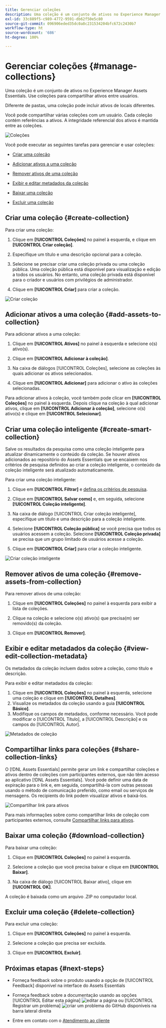 ```yaml
---
title: Gerenciar coleções
description: Uma coleção é um conjunto de ativos no Experience Manager Assets Essentials. Use coleções para compartilhar ativos entre usuários.
exl-id: 33c889f5-c989-4772-9591-db62f50e5c80
source-git-commit: 096906eded35dc0a8c231534204bfc672c2430b7
workflow-type: ht
source-wordcount: '686'
ht-degree: 100%

---
```


# Gerenciar coleções {#manage-collections}

Uma coleção é um conjunto de ativos no Experience Manager Assets Essentials. Use coleções para compartilhar ativos entre usuários.

Diferente de pastas, uma coleção pode incluir ativos de locais diferentes.

<!--
You can share collections with various users that are assigned different levels of privileges, including viewing, editing, and so on.
-->

Você pode compartilhar várias coleções com um usuário. Cada coleção contém referências a ativos. A integridade referencial dos ativos é mantida entre as coleções.

![Coleções](assets/collections.png)

Você pode executar as seguintes tarefas para gerenciar e usar coleções:

* [Criar uma coleção](#create-collection)

* [Adicionar ativos a uma coleção](#add-assets-to-collection)

* [Remover ativos de uma coleção](#remove-assets-from-collection)

* [Exibir e editar metadados da coleção](#view-edit-collection-metadata)

* [Baixar uma coleção](#download-collection)

* [Excluir uma coleção](#delete-collection)

## Criar uma coleção {#create-collection}

Para criar uma coleção:

1. Clique em **[!UICONTROL Coleções]** no painel à esquerda, e clique em **[!UICONTROL Criar coleção]**.

1. Especifique um título e uma descrição opcional para a coleção.

1. Selecione se precisar criar uma coleção privada ou uma coleção pública. Uma coleção pública está disponível para visualização e edição a todos os usuários. No entanto, uma coleção privada está disponível para o criador e usuários com privilégios de administrador.

1. Clique em **[!UICONTROL Criar]** para criar a coleção.

![Criar coleção](assets/create-collection.png)

<!--
   
   for viewing and editing only to users with the appropriate [permissions](#manage-collection-access).

-->

## Adicionar ativos a uma coleção {#add-assets-to-collection}

Para adicionar ativos a uma coleção:

1. Clique em **[!UICONTROL Ativos]** no painel à esquerda e selecione o(s) ativo(s).

1. Clique em **[!UICONTROL Adicionar à coleção]**.

1. Na caixa de diálogos [!UICONTROL Coleções], selecione as coleções às quais adicionar os ativos selecionados.

1. Clique em **[!UICONTROL Adicionar]** para adicionar o ativo às coleções selecionadas.

Para adicionar ativos à coleção, você também pode clicar em **[!UICONTROL Coleções]** no painel à esquerda. Depois clique na coleção à qual adicionar ativos, clique em **[!UICONTROL Adicionar à coleção]**, selecione o(s) ativo(s) e clique em **[!UICONTROL Selecionar]**.

## Criar uma coleção inteligente {#create-smart-collection}

Salve os resultados da pesquisa como uma coleção inteligente para atualizar dinamicamente o conteúdo da coleção. Se houver ativos adicionados ao repositório do Assets Essentials que se encaixem nos critérios de pesquisa definidos ao criar a coleção inteligente, o conteúdo da coleção inteligente será atualizado automaticamente.

Para criar uma coleção inteligente:

1. Clique em **[!UICONTROL Filtrar]** e [defina os critérios de pesquisa](search.md##refine-search-results).

1. Clique em **[!UICONTROL Salvar como]** e, em seguida, selecione **[!UICONTROL Coleção inteligente]**.

1. Na caixa de diálogo [!UICONTROL Criar coleção inteligente], especifique um título e uma descrição para a coleção inteligente.

1. Selecione **[!UICONTROL Coleção pública]** se você precisa que todos os usuários acessem a coleção. Selecione **[!UICONTROL Coleção privada]** se precisa que um grupo limitado de usuários acesse a coleção.

1. Clique em **[!UICONTROL Criar]** para criar a coleção inteligente.

![Criar coleção inteligente](assets/create-smart-collection.png)


## Remover ativos de uma coleção {#remove-assets-from-collection}

Para remover ativos de uma coleção:

1. Clique em **[!UICONTROL Coleções]** no painel à esquerda para exibir a lista de coleções.

1. Clique na coleção e selecione o(s) ativo(s) que precisa(m) ser removido(s) da coleção.

1. Clique em **[!UICONTROL Remover]**.

<!--

## Manage access to a Private collection {#manage-collection-access}

The permission management for collections function in the same manner as folders in [!DNL Assets Essentials]. Administrators can manage the access levels for collections available in the repository. As an administrator, you can create user groups and assign permissions to those groups to manage access levels. You can also delegate the permission management privileges to user groups at the collection-level.

For more information, see [Manage permissions for folders and collections](manage-permissions.md).

-->

<!--

## Search a collection {#search-collections}

Click **[!UICONTROL Collections]** in the left rail and use the Search box to specify a text as the criteria to search for a collection. [!DNL Assets Essentials] uses the specified text to search collection names, metadata including tags defined for a collection and returns appropriate results.

>[!NOTE]
>
>Assets Essentials performs search in collections available at the root level. It does not perform search in assets and folders available in collections.

-->

## Exibir e editar metadados da coleção {#view-edit-collection-metadata}

Os metadados da coleção incluem dados sobre a coleção, como título e descrição.

Para exibir e editar metadados da coleção:

1. Clique em **[!UICONTROL Coleções]** no painel à esquerda, selecione uma coleção e clique em **[!UICONTROL Detalhes]**.
1. Visualize os metadados da coleção usando a guia **[!UICONTROL Básico]**.
1. Modifique os campos de metadados, conforme necessário. Você pode modificar o [!UICONTROL Título], a [!UICONTROL Descrição] e os campos do [!UICONTROL Autor].

![Metadados de coleção](assets/collection-metadata.png)

## Compartilhar links para coleções {#share-collection-links}

O [!DNL Assets Essentials] permite gerar um link e compartilhar coleções e ativos dentro de coleções com participantes externos, que não têm acesso ao aplicativo [!DNL Assets Essentials]. Você pode definir uma data de expiração para o link e, em seguida, compartilhá-la com outras pessoas usando o método de comunicação preferido, como email ou serviços de mensagens. Os recipients do link podem visualizar ativos e baixá-los.

![Compartilhar link para ativos](assets/share-link-collections.png)

Para mais informações sobre como compartilhar links de coleção com participantes externos, consulte [Compartilhar links para ativos](share-links-for-assets.md).

## Baixar uma coleção {#download-collection}

Para baixar uma coleção:

1. Clique em **[!UICONTROL Coleções]** no painel à esquerda.

1. Selecione a coleção que você precisa baixar e clique em **[!UICONTROL Baixar]**.

1. Na caixa de diálogo [!UICONTROL Baixar ativo], clique em **[!UICONTROL OK]**.

A coleção é baixada como um arquivo .ZIP no computador local.

## Excluir uma coleção {#delete-collection}

Para excluir uma coleção:

1. Clique em **[!UICONTROL Coleções]** no painel à esquerda.

1. Selecione a coleção que precisa ser excluída.

1. Clique em **[!UICONTROL Excluir]**.

## Próximas etapas {#next-steps}

* Forneça feedback sobre o produto usando a opção de [!UICONTROL Feedback] disponível na interface do Assets Essentials

* Forneça feedback sobre a documentação usando as opções [!UICONTROL Editar esta página] ![editar a página](assets/do-not-localize/edit-page.png) ou [!UICONTROL Registrar um problema] ![criar um problema do GitHub](assets/do-not-localize/github-issue.png) disponíveis na barra lateral direita

* Entre em contato com o [Atendimento ao cliente](https://experienceleague.adobe.com/?support-solution=General&amp;lang=pt-BR#support)
